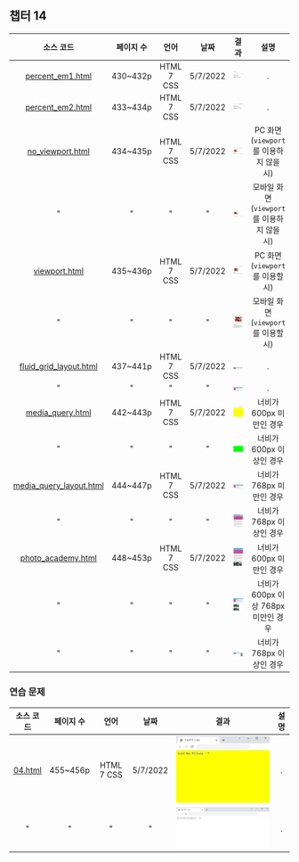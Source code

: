 ## 챕터 14
|소스 코드|페이지 수|언어|날짜|결과|설명|
|:---:|:---:|:---:|:---:|:---:|:---:|
|[percent_em1.html](./percent_em1.html)|430~432p|HTML 7 CSS|5/7/2022|![docs-percent_em1](./docs/percent_em1.jpg)|.|
|[percent_em2.html](./percent_em2.html)|433~434p|HTML 7 CSS|5/7/2022|![docs-percent_em2](./docs/percent_em2.jpg)|.|
|[no_viewport.html](./no_viewport.html)|434~435p|HTML 7 CSS|5/7/2022|![docs-no_viewport-1](./docs/no_viewport-1.jpg)|PC 화면 (`viewport`를 이용하지 않을 시)|
|"|"|"|"|![docs-no_viewport-2](./docs/no_viewport-2.jpg)|모바일 화면 (`viewport`를 이용하지 않을 시)|
|[viewport.html](./viewport.html)|435~436p|HTML 7 CSS|5/7/2022|![docs-viewport-1](./docs/viewport-1.jpg)|PC 화면 (`viewport`를 이용할 시)|
|"|"|"|"|![docs-viewport-2](./docs/viewport-2.jpg)|모바일 화면 (`viewport`를 이용할 시)|
|[fluid_grid_layout.html](./fluid_grid_layout.html)|437~441p|HTML 7 CSS|5/7/2022|![docs-fluid_grid_layout-1](./docs/fluid_grid_layout-1.jpg)|.|
|"|"|"|"|![docs-fluid_grid_layout-2](./docs/fluid_grid_layout-2.jpg)|.|
|[media_query.html](./media_query.html)|442~443p|HTML 7 CSS|5/7/2022|![docs-media_query-1](./docs/media_query-1.jpg)|너비가 600px 미만인 경우|
|"|"|"|"|![docs-media_query-2](./docs/media_query-2.jpg)|너비가 600px 이상인 경우|
|[media_query_layout.html](./media_query_layout.html)|444~447p|HTML 7 CSS|5/7/2022|![docs-media_query_layout-1](./docs/media_query_layout-1.jpg)|너비가 768px 미만인 경우|
|"|"|"|"|![docs-media_query_layout-2](./docs/media_query_layout-2.jpg)|너비가 768px 이상인 경우|
|[photo_academy.html](./photo_academy.html)|448~453p|HTML 7 CSS|5/7/2022|![docs-photo_academy-1](./docs/photo_academy-1.jpg)|너비가 600px 미만인 경우|
|"|"|"|"|![docs-photo_academy-2](./docs/photo_academy-2.jpg)|너비가 600px 이상 768px 미만인 경우|
|"|"|"|"|![docs-photo_academy-3](./docs/photo_academy-3.jpg)|너비가 768px 이상인 경우|

### 연습 문제
|소스 코드|페이지 수|언어|날짜|결과|설명|
|:---:|:---:|:---:|:---:|:---:|:---:|
|[04.html](./pp/04.html)|455~456p|HTML 7 CSS|5/7/2022|![docs-pp-04-1](./docs/pp-04-1.jpg)|.|
|"|"|"|"|![docs-pp-04-2](./docs/pp-04-2.jpg)|.|